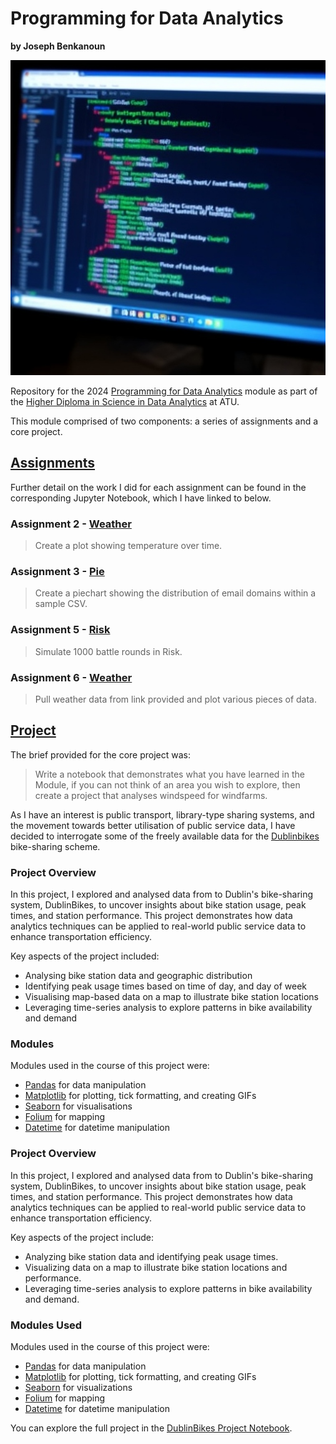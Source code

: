 # Programming for Data Analytics
**by Joseph Benkanoun**

![Programming for Data Analytics](Project/images/programming-data-analytics.jpg)

Repository for the 2024 [Programming for Data Analytics](https://www.atu.ie/courses/higher-diploma-in-science-data-analytics#:~:text=Programming%20for%20Data%20Analytics) module as part of the [Higher Diploma in Science in Data Analytics](https://www.gmit.ie/higher-diploma-in-science-in-computing-in-data-analytics) at ATU. 

This module comprised of two components: a series of assignments and a core project.

## [Assignments](https://github.com/JBnkn/4369-programming-for-data-analytics/tree/main/Assignments)

Further detail on the work I did for each assignment can be found in the corresponding Jupyter Notebook, which I have linked to below.

### Assignment 2 - [Weather](https://github.com/JBnkn/4369-programming-for-data-analytics/blob/main/Assignments/assignment2-weather.ipynb)
> Create a plot showing temperature over time.

### Assignment 3 - [Pie](https://github.com/JBnkn/4369-programming-for-data-analytics/blob/main/Assignments/assignment3-pie.ipynb)
> Create a piechart showing the distribution of email domains within a sample CSV.

### Assignment 5 - [Risk](https://github.com/JBnkn/4369-programming-for-data-analytics/blob/main/Assignments/assignment_5_risk.ipynb)
> Simulate 1000 battle rounds in Risk.

### Assignment 6 - [Weather](https://github.com/JBnkn/4369-programming-for-data-analytics/blob/main/Assignments/assignment_6_Weather.ipynb)
> Pull weather data from link provided and plot various pieces of data.

## [Project](https://github.com/JBnkn/4369-programming-for-data-analytics/blob/main/Project/Dublinbikes%20Project.ipynb)

The brief provided for the core project was:

> Write a notebook that demonstrates what you have learned in the Module, if you can not think of an area you wish to explore, then create a project that analyses windspeed for windfarms.

As I have an interest is public transport, library-type sharing systems, and the movement towards better utilisation of public service data, I have decided to interrogate some of the freely available data for the [Dublinbikes](https://www.dublinbikes.ie/) bike-sharing scheme.

### Project Overview
In this project, I explored and analysed data from to Dublin's bike-sharing system, DublinBikes, to uncover insights about bike station usage, peak times, and station performance. This project demonstrates how data analytics techniques can be applied to real-world public service data to enhance transportation efficiency.

Key aspects of the project included:
- Analysing bike station data and geographic distribution
- Identifying peak usage times based on time of day, and day of week
- Visualising map-based data on a map to illustrate bike station locations
- Leveraging time-series analysis to explore patterns in bike availability and demand

### Modules

Modules used in the course of this project were:

- [Pandas](https://pandas.pydata.org/docs/index.html) for data manipulation
- [Matplotlib](https://matplotlib.org/) for plotting, tick formatting, and creating GIFs
- [Seaborn](https://seaborn.pydata.org/) for visualisations
- [Folium](https://python-visualization.github.io/folium/latest/#) for mapping
- [Datetime](https://docs.python.org/3/library/datetime.html) for datetime manipulation

### Project Overview
In this project, I explored and analysed data from to Dublin's bike-sharing system, DublinBikes, to uncover insights about bike station usage, peak times, and station performance. This project demonstrates how data analytics techniques can be applied to real-world public service data to enhance transportation efficiency.

Key aspects of the project include:
- Analyzing bike station data and identifying peak usage times.
- Visualizing data on a map to illustrate bike station locations and performance.
- Leveraging time-series analysis to explore patterns in bike availability and demand.

### Modules Used

Modules used in the course of this project were:

- [Pandas](https://pandas.pydata.org/docs/index.html) for data manipulation
- [Matplotlib](https://matplotlib.org/) for plotting, tick formatting, and creating GIFs
- [Seaborn](https://seaborn.pydata.org/) for visualizations
- [Folium](https://python-visualization.github.io/folium/latest/#) for mapping
- [Datetime](https://docs.python.org/3/library/datetime.html) for datetime manipulation

You can explore the full project in the [DublinBikes Project Notebook](https://github.com/JBnkn/4369-programming-for-data-analytics/blob/main/Project/Dublinbikes%20Project.ipynb).
